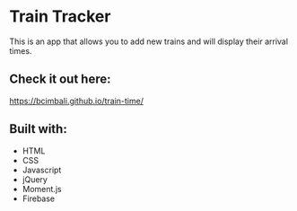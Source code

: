 # Train Tracker

This is an app that allows you to add new trains and will display their arrival times.

## Check it out here:

https://bcimbali.github.io/train-time/

## Built with:

- HTML
- CSS
- Javascript
- jQuery
- Moment.js
- Firebase
